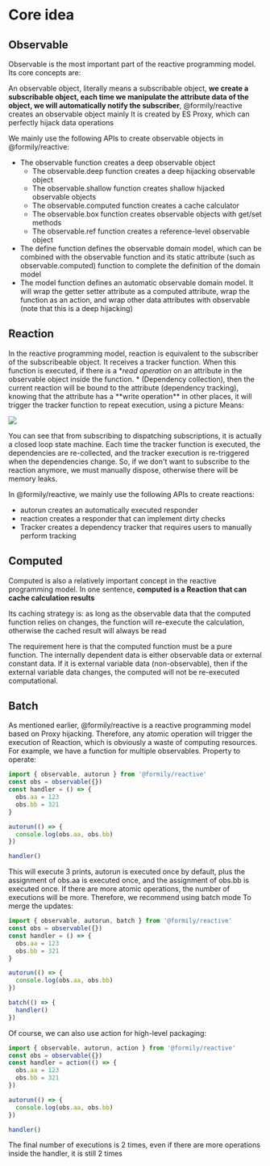 # Core idea

## Observable

Observable is the most important part of the reactive programming model. Its core concepts are:

An observable object, literally means a subscribable object, **we create a subscribable object, each time we manipulate the attribute data of the object, we will automatically notify the subscriber**, @formily/reactive creates an observable object mainly It is created by ES Proxy, which can perfectly hijack data operations

We mainly use the following APIs to create observable objects in @formily/reactive:

- The observable function creates a deep observable object
  - The observable.deep function creates a deep hijacking observable object
  - The observable.shallow function creates shallow hijacked observable objects
  - The observable.computed function creates a cache calculator
  - The observable.box function creates observable objects with get/set methods
  - The observable.ref function creates a reference-level observable object
- The define function defines the observable domain model, which can be combined with the observable function and its static attribute (such as observable.computed) function to complete the definition of the domain model
- The model function defines an automatic observable domain model. It will wrap the getter setter attribute as a computed attribute, wrap the function as an action, and wrap other data attributes with observable (note that this is a deep hijacking)

## Reaction

In the reactive programming model, reaction is equivalent to the subscriber of the subscribeable object. It receives a tracker function. When this function is executed, if there is a **read operation* on an attribute in the observable object inside the function. * (Dependency collection), then the current reaction will be bound to the attribute (dependency tracking), knowing that the attribute has a **write operation\*\* in other places, it will trigger the tracker function to repeat execution, using a picture Means:

![](https://img.alicdn.com/imgextra/i4/O1CN01DQMGUL22mFICDsKfY_!!6000000007162-2-tps-1234-614.png)

You can see that from subscribing to dispatching subscriptions, it is actually a closed loop state machine. Each time the tracker function is executed, the dependencies are re-collected, and the tracker execution is re-triggered when the dependencies change. So, if we don't want to subscribe to the reaction anymore, we must manually dispose, otherwise there will be memory leaks.

In @formily/reactive, we mainly use the following APIs to create reactions:

- autorun creates an automatically executed responder
- reaction creates a responder that can implement dirty checks
- Tracker creates a dependency tracker that requires users to manually perform tracking

## Computed

Computed is also a relatively important concept in the reactive programming model. In one sentence, **computed is a Reaction that can cache calculation results**

Its caching strategy is: as long as the observable data that the computed function relies on changes, the function will re-execute the calculation, otherwise the cached result will always be read

The requirement here is that the computed function must be a pure function. The internally dependent data is either observable data or external constant data. If it is external variable data (non-observable), then if the external variable data changes, the computed will not be re-executed computational.

## Batch

As mentioned earlier, @formily/reactive is a reactive programming model based on Proxy hijacking. Therefore, any atomic operation will trigger the execution of Reaction, which is obviously a waste of computing resources. For example, we have a function for multiple observables. Property to operate:

```ts
import { observable, autorun } from '@formily/reactive'
const obs = observable({})
const handler = () => {
  obs.aa = 123
  obs.bb = 321
}

autorun(() => {
  console.log(obs.aa, obs.bb)
})

handler()
```

This will execute 3 prints, autorun is executed once by default, plus the assignment of obs.aa is executed once, and the assignment of obs.bb is executed once. If there are more atomic operations, the number of executions will be more. Therefore, we recommend using batch mode To merge the updates:

```ts
import { observable, autorun, batch } from '@formily/reactive'
const obs = observable({})
const handler = () => {
  obs.aa = 123
  obs.bb = 321
}

autorun(() => {
  console.log(obs.aa, obs.bb)
})

batch(() => {
  handler()
})
```

Of course, we can also use action for high-level packaging:

```ts
import { observable, autorun, action } from '@formily/reactive'
const obs = observable({})
const handler = action(() => {
  obs.aa = 123
  obs.bb = 321
})

autorun(() => {
  console.log(obs.aa, obs.bb)
})

handler()
```

The final number of executions is 2 times, even if there are more operations inside the handler, it is still 2 times
